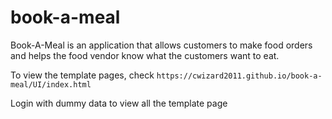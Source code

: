 # book-a-meal
Book-A-Meal is an application that allows customers to make food orders and helps the food 
vendor know what the customers want to eat. 

To view the template pages, check ```https://cwizard2011.github.io/book-a-meal/UI/index.html```

Login with dummy data to view all the template page
